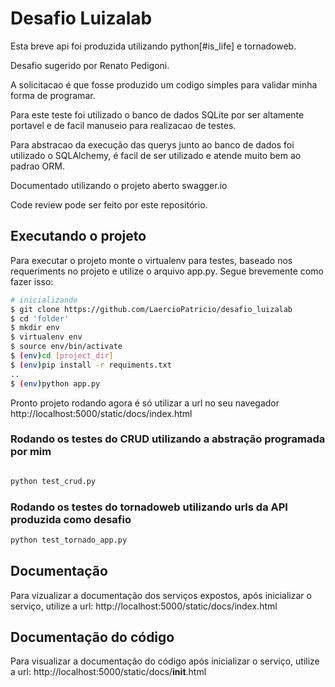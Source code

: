# Desafio Luizalab

Esta breve api foi produzida utilizando python[#is_life] e tornadoweb.

Desafio sugerido por Renato Pedigoni.

A solicitacao é que fosse produzido um codigo simples para validar minha forma de programar.

Para este teste foi utilizado o banco de dados SQLite por ser altamente portavel e de facil manuseio para realizacao de testes.

Para abstracao da execução das querys junto ao banco de dados foi utilizado o SQLAlchemy, é facil de ser utilizado e atende muito bem ao padrao ORM.

Documentado utilizando o projeto aberto swagger.io

Code review pode ser feito por este repositório.

## Executando o projeto
Para executar o projeto monte o virtualenv para testes, baseado nos requeriments no projeto e utilize o arquivo app.py.
Segue brevemente como fazer isso:

```bash
# inicializando
$ git clone https://github.com/LaercioPatricio/desafio_luizalab
$ cd 'folder'
$ mkdir env
$ virtualenv env
$ source env/bin/activate
$ (env)cd [project_dir]
$ (env)pip install -r requiments.txt
..
$ (env)python app.py

```
Pronto projeto rodando agora é só utilizar a url no seu navegador
http://localhost:5000/static/docs/index.html


### Rodando os testes do CRUD utilizando a abstração programada por mim
```bash

python test_crud.py

```
### Rodando os testes do tornadoweb utilizando urls da API produzida como desafio

```bash
python test_tornado_app.py

```

## Documentação
Para vizualizar a documentação dos serviços expostos, após inicializar o serviço, utilize a url: http://localhost:5000/static/docs/index.html

## Documentação do código
Para visualizar a documentação do código após inicializar o serviço, utilize a url: http://localhost:5000/static/docs/____init____.html

